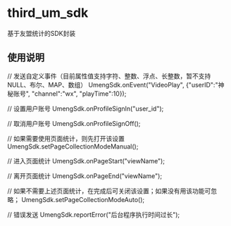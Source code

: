 # third_um_sdk

基于友盟统计的SDK封装

## 使用说明

// 发送自定义事件（目前属性值支持字符、整数、浮点、长整数，暂不支持NULL、布尔、MAP、数组）
UmengSdk.onEvent("VideoPlay", {"userID":"神秘账号", "channel":"wx", "playTime":10});

// 设置用户账号
UmengSdk.onProfileSignIn("user_id");

// 取消用户账号
UmengSdk.onProfileSignOff();

// 如果需要使用页面统计，则先打开该设置
UmengSdk.setPageCollectionModeManual();
  
// 进入页面统计
UmengSdk.onPageStart("viewName");
  
// 离开页面统计
UmengSdk.onPageEnd("viewName");

// 如果不需要上述页面统计，在完成后可关闭该设置；如果没有用该功能可忽略；
UmengSdk.setPageCollectionModeAuto();

// 错误发送
UmengSdk.reportError("后台程序执行时间过长");